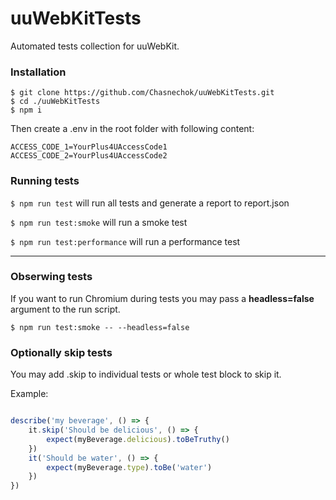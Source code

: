
# uuWebKitTests

  

Automated tests collection for uuWebKit.

  

### Installation

```
$ git clone https://github.com/Chasnechok/uuWebKitTests.git
$ cd ./uuWebKitTests
$ npm i
```

Then create a .env in the root folder with following content:

  

```
ACCESS_CODE_1=YourPlus4UAccessCode1
ACCESS_CODE_2=YourPlus4UAccessCode2
```

  

### Running tests

  

`$ npm run test` will run all tests and generate a report to report.json

  

`$ npm run test:smoke` will run a smoke test

  

`$ npm run test:performance` will run a performance test

  

---

  

### Obserwing tests

  

If you want to run Chromium during tests you may pass a **headless=false** argument to the run script.

    $ npm run test:smoke -- --headless=false

  

### Optionally skip tests

  

You may add .skip to individual tests or whole test block to skip it.

  

Example:

  

```javascript

describe('my beverage', () => {
	it.skip('Should be delicious', () => {
		expect(myBeverage.delicious).toBeTruthy()
	})
	it('Should be water', () => {
		expect(myBeverage.type).toBe('water')
	})
})

```